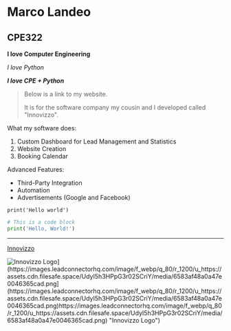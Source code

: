 # Marco Landeo
## CPE322


**I love Computer Engineering**

*I love Python*

**_I love CPE + Python_**

> Below is a link to my website.
> 
> It is for the software company my cousin and I developed called "Innovizzo".

What my software does:
1. Custom Dashboard for Lead Management and Statistics
2. Website Creation
3. Booking Calendar

Advanced Features:
- Third-Party Integration
- Automation
- Advertisements (Google and Facebook)

`print('Hello world')`

```python
# This is a code block
print('Hello, World!')
```
---

[Innovizzo]([https://www.google.com](https://innovizzo.com/))

![Innovizzo Logo]([[https://example.com/image.jpg](https://images.leadconnectorhq.com/image/f_webp/q_80/r_1200/u_https://assets.cdn.filesafe.space/UdyI5h3HPpG3r02SCriY/media/6583af48a0a47e0046365cad.png](https://images.leadconnectorhq.com/image/f_webp/q_80/r_1200/u_https://assets.cdn.filesafe.space/UdyI5h3HPpG3r02SCriY/media/6583af48a0a47e0046365cad.png)https://images.leadconnectorhq.com/image/f_webp/q_80/r_1200/u_https://assets.cdn.filesafe.space/UdyI5h3HPpG3r02SCriY/media/6583af48a0a47e0046365cad.png))](https://images.leadconnectorhq.com/image/f_webp/q_80/r_1200/u_https://assets.cdn.filesafe.space/UdyI5h3HPpG3r02SCriY/media/6583af48a0a47e0046365cad.png](https://images.leadconnectorhq.com/image/f_webp/q_80/r_1200/u_https://assets.cdn.filesafe.space/UdyI5h3HPpG3r02SCriY/media/6583af48a0a47e0046365cad.png)https://images.leadconnectorhq.com/image/f_webp/q_80/r_1200/u_https://assets.cdn.filesafe.space/UdyI5h3HPpG3r02SCriY/media/6583af48a0a47e0046365cad.png) "Innovizzo Logo")
